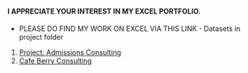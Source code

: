 #### I APPRECIATE YOUR INTEREST IN MY EXCEL PORTFOLIO.

* PLEASE DO FIND MY WORK ON EXCEL VIA THIS LINK - Datasets in project folder

1. [Project: Admissions Consulting](https://docs.google.com/presentation/d/1CLDIpmo0UVe_vrS3MmMZMIqx80YtNum-/edit#slide=id.p1)
2. [Cafe Berry Consulting](https://docs.google.com/document/d/1OXgGGLxUo3dqFqitkT9VC0RXiE6z2JPu/edit)
